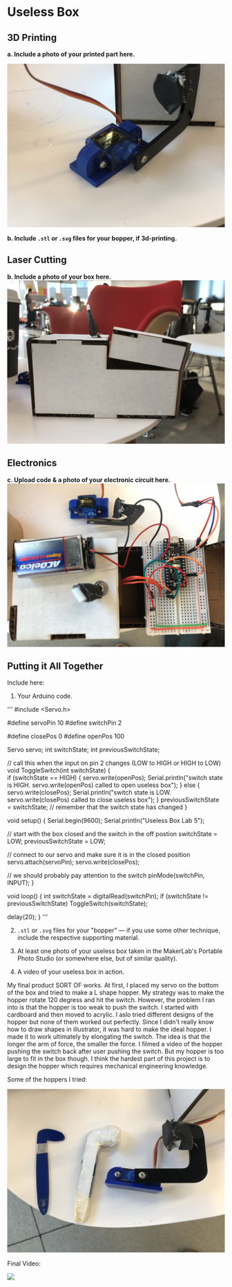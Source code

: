 # Useless Box

## 3D Printing

**a. Include a photo of your printed part here.**

![alt text](https://github.com/PGhzhang/IDD-Fa18-Lab5/blob/master/IMG_6419.jpg)

**b. Include `.stl` or `.svg` files for your bopper, if 3d-printing.**

## Laser Cutting

**b. Include a photo of your box here.**
![alt text](https://github.com/PGhzhang/IDD-Fa18-Lab5/blob/master/IMG_6420.jpg)

## Electronics

**c. Upload code & a photo of your electronic circuit here.**
![alt text](https://github.com/PGhzhang/IDD-Fa18-Lab5/blob/master/IMG_6421.jpg)


## Putting it All Together

Include here:

1. Your Arduino code.

'''
#include <Servo.h> 

#define servoPin  10
#define switchPin 2

#define closePos  0
#define openPos   100

Servo servo;
int switchState;
int previousSwitchState;

// call this when the input on pin 2 changes (LOW to HIGH *or* HIGH to LOW)
void ToggleSwitch(int switchState)
{    
  if (switchState == HIGH)
  {
    servo.write(openPos);
    Serial.println("switch state is HIGH.  servo.write(openPos) called to open useless box");
  }
  else
  {
    servo.write(closePos);
    Serial.println("switch state is LOW.   servo.write(closePos) called to close useless box");
  }
  previousSwitchState = switchState;  // remember that the switch state has changed 
}

void setup()
{
  Serial.begin(9600);
  Serial.println("Useless Box Lab 5");

  // start with the box closed and the switch in the off postion
  switchState = LOW;
  previousSwitchState = LOW;

  // connect to our servo and make sure it is in the closed position
  servo.attach(servoPin);
  servo.write(closePos);

  // we should probably pay attention to the switch
  pinMode(switchPin, INPUT); 
}

void loop()
{ 
  int switchState = digitalRead(switchPin);
  if (switchState != previousSwitchState)
    ToggleSwitch(switchState);

  delay(20);
}
'''

2. `.stl` or `.svg` files for your "bopper" — if you use some other technique, include the respective supporting material.
3. At least one photo of your useless box taken in the MakerLab's Portable Photo Studio (or somewhere else, but of similar quality).


4. A video of your useless box in action.

My final product SORT OF works. At first, I placed my servo on the bottom of the box and tried to make a L shape hopper. My strategy was to make the hopper rotate 120 degress and hit the switch. However, the problem I ran into is that the hopper is too weak to push the switch. I started with cardboard and then moved to acrylic. I aslo tried different designs of the hopper but none of them worked out perfectly. Since I didn't really know how to draw shapes in illustrator, it was hard to make the ideal hopper. I made it to work ultimately by elongating the switch. The idea is that the longer the arm of force, the smaller the force. I filmed a video of the hopper pushing the switch back after user pushing the switch. But my hopper is too large to fit in the box though. I think the hardest part of this project is to design the hopper which requires mechanical engineering knowledge. 

Some of the hoppers I tried:

![alt text](https://github.com/PGhzhang/IDD-Fa18-Lab5/blob/master/IMG_6422.jpg)

Final Video:

[![](http://img.youtube.com/vi/qv9gfwHfDpk/0.jpg)](http://www.youtube.com/watch?v=qv9gfwHfDpk "")

